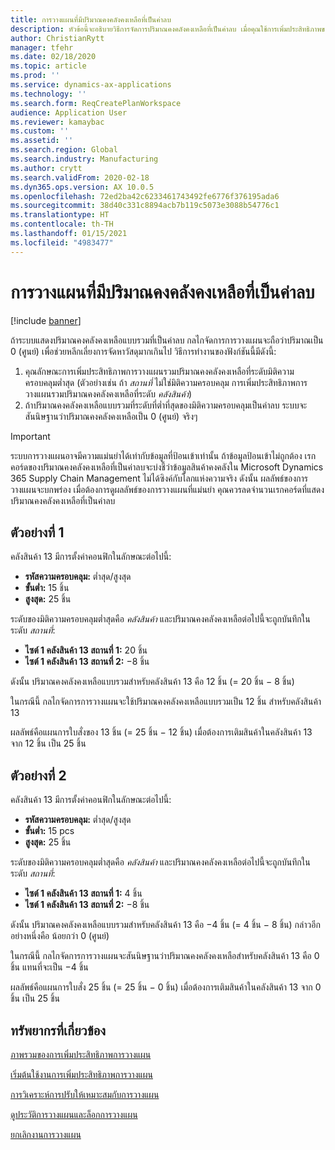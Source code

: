 ```yaml
---
title: การวางแผนที่มีปริมาณคงคลังคงเหลือที่เป็นค่าลบ
description: หัวข้อนี้จะอธิบายวิธีการจัดการปริมาณคงคลังคงเหลือที่เป็นค่าลบ เมื่อคุณใช้การเพิ่มประสิทธิภาพของการวางแผน
author: ChristianRytt
manager: tfehr
ms.date: 02/18/2020
ms.topic: article
ms.prod: ''
ms.service: dynamics-ax-applications
ms.technology: ''
ms.search.form: ReqCreatePlanWorkspace
audience: Application User
ms.reviewer: kamaybac
ms.custom: ''
ms.assetid: ''
ms.search.region: Global
ms.search.industry: Manufacturing
ms.author: crytt
ms.search.validFrom: 2020-02-18
ms.dyn365.ops.version: AX 10.0.5
ms.openlocfilehash: 72ed2ba42c6233461743492fe6776f376195ada6
ms.sourcegitcommit: 38d40c331c8894acb7b119c5073e3088b54776c1
ms.translationtype: HT
ms.contentlocale: th-TH
ms.lasthandoff: 01/15/2021
ms.locfileid: "4983477"
---
```

# <a name="planning-with-negative-on-hand-quantities"></a>การวางแผนที่มีปริมาณคงคลังคงเหลือที่เป็นค่าลบ

[!include [banner](../../includes/banner.md)]

ถ้าระบบแสดงปริมาณคงคลังคงเหลือแบบรวมที่เป็นค่าลบ กลไกจัดการการวางแผนจะถือว่าปริมาณเป็น 0 (ศูนย์) เพื่อช่วยหลีกเลี่ยงการจัดหาวัสดุมากเกินไป วิธีการทำงานของฟังก์ชันนี้มีดังนี้:

1. คุณลักษณะการเพิ่มประสิทธิภาพการวางแผนรวมปริมาณคงคลังคงเหลือที่ระดับมิติความครอบคลุมต่ำสุด (ตัวอย่างเช่น ถ้า *สถานที่* ไม่ใช่มิติความครอบคลุม การเพิ่มประสิทธิภาพการวางแผนรวมปริมาณคงคลังคงเหลือที่ระดับ *คลังสินค้า*)
1. ถ้าปริมาณคงคลังคงเหลือแบบรวมที่ระดับที่ต่ำที่สุดของมิติความครอบคลุมเป็นค่าลบ ระบบจะสันนิษฐานว่าปริมาณคงคลังคงเหลือเป็น 0 (ศูนย์) จริงๆ

> [!IMPORTANT]
> ระบบการวางแผนอาจมีความแม่นยำได้เท่ากับข้อมูลที่ป้อนเข้าเท่านั้น ถ้าข้อมูลป้อนเข้าไม่ถูกต้อง เรกคอร์ดของปริมาณคงคลังคงเหลือที่เป็นค่าลบจะบ่งชี้ว่าข้อมูลสินค้าคงคลังใน Microsoft Dynamics 365 Supply Chain Management ไม่ได้ซิงค์กับโลกแห่งความจริง ดังนั้น ผลลัพธ์ของการวางแผนจะบกพร่อง เมื่อต้องการดูผลลัพธ์ของการวางแผนที่แม่นยำ คุณควรลดจำนวนเรกคอร์ดที่แสดงปริมาณคงคลังคงเหลือที่เป็นค่าลบ

## <a name="example-1"></a>ตัวอย่างที่ 1

คลังสินค้า 13 มีการตั้งค่าคอนฟิกในลักษณะต่อไปนี้:

- **รหัสความครอบคลุม:** ต่ำสุด/สูงสุด
- **ขั้นต่ำ:** 15 ชิ้น
- **สูงสุด:** 25 ชิ้น

ระดับของมิติความครอบคลุมต่ำสุดคือ *คลังสินค้า* และปริมาณคงคลังคงเหลือต่อไปนี้จะถูกบันทึกในระดับ *สถานที่*:

- **ไซต์ 1 คลังสินค้า 13 สถานที่ 1:** 20 ชิ้น
- **ไซต์ 1 คลังสินค้า 13 สถานที่ 2:** &minus;8 ชิ้น

ดังนั้น ปริมาณคงคลังคงเหลือแบบรวมสำหรับคลังสินค้า 13 คือ 12 ชิ้น (= 20 ชิ้น &minus; 8 ชิ้น)

ในกรณีนี้ กลไกจัดการการวางแผนจะใช้ปริมาณคงคลังคงเหลือแบบรวมเป็น 12 ชิ้น สำหรับคลังสินค้า 13

ผลลัพธ์คือแผนการใบสั่งของ 13 ชิ้น (= 25 ชิ้น &minus; 12 ชิ้น) เมื่อต้องการเติมสินค้าในคลังสินค้า 13 จาก 12 ชิ้น เป็น 25 ชิ้น

## <a name="example-2"></a>ตัวอย่างที่ 2

คลังสินค้า 13 มีการตั้งค่าคอนฟิกในลักษณะต่อไปนี้:

- **รหัสความครอบคลุม:** ต่ำสุด/สูงสุด
- **ขั้นต่ำ:** 15 pcs
- **สูงสุด:** 25 ชิ้น

ระดับของมิติความครอบคลุมต่ำสุดคือ *คลังสินค้า* และปริมาณคงคลังคงเหลือต่อไปนี้จะถูกบันทึกในระดับ *สถานที่*:

- **ไซต์ 1 คลังสินค้า 13 สถานที่ 1:** 4 ชิ้น
- **ไซต์ 1 คลังสินค้า 13 สถานที่ 2:** &minus;8 ชิ้น

ดังนั้น ปริมาณคงคลังคงเหลือแบบรวมสำหรับคลังสินค้า 13 คือ &minus;4 ชิ้น (= 4 ชิ้น &minus; 8 ชิ้น) กล่าวอีกอย่างหนึ่งคือ น้อยกว่า 0 (ศูนย์)

ในกรณีนี้ กลไกจัดการการวางแผนจะสันนิษฐานว่าปริมาณคงคลังคงเหลือสำหรับคลังสินค้า 13 คือ 0 ชิ้น แทนที่จะเป็น &minus;4 ชิ้น

ผลลัพธ์คือแผนการใบสั่ง 25 ชิ้น (= 25 ชิ้น &minus; 0 ชิ้น) เมื่อต้องการเติมสินค้าในคลังสินค้า 13 จาก 0 ชิ้น เป็น 25 ชิ้น

## <a name="related-resources"></a>ทรัพยากรที่เกี่ยวข้อง

[ภาพรวมของการเพิ่มประสิทธิภาพการวางแผน](planning-optimization-overview.md)

[เริ่มต้นใช้งานการเพิ่มประสิทธิภาพการวางแผน](get-started.md)

[การวิเคราะห์การปรับให้เหมาะสมกับการวางแผน](planning-optimization-fit-analysis.md)

[ดูประวัติการวางแผนและล็อกการวางแผน](plan-history-logs.md)

[ยกเลิกงานการวางแผน](cancel-planning-job.md)
